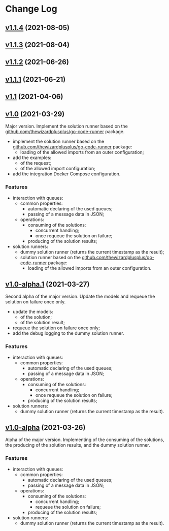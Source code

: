 # Change Log

## [v1.1.4](https://github.com/thewizardplusplus/go-exercises-worker/tree/v1.1.4) (2021-08-05)

## [v1.1.3](https://github.com/thewizardplusplus/go-exercises-worker/tree/v1.1.3) (2021-08-04)

## [v1.1.2](https://github.com/thewizardplusplus/go-exercises-worker/tree/v1.1.2) (2021-06-26)

## [v1.1.1](https://github.com/thewizardplusplus/go-exercises-worker/tree/v1.1.1) (2021-06-21)

## [v1.1](https://github.com/thewizardplusplus/go-exercises-worker/tree/v1.1) (2021-04-06)

## [v1.0](https://github.com/thewizardplusplus/go-exercises-worker/tree/v1.0) (2021-03-29)

Major version. Implement the solution runner based on the [github.com/thewizardplusplus/go-code-runner](https://github.com/thewizardplusplus/go-code-runner) package.

- implement the solution runner based on the [github.com/thewizardplusplus/go-code-runner](https://github.com/thewizardplusplus/go-code-runner) package:
  - loading of the allowed imports from an outer configuration;
- add the examples:
  - of the request;
  - of the allowed import configuration;
- add the integration Docker Compose configuration.

### Features

- interaction with queues:
  - common properties:
    - automatic declaring of the used queues;
    - passing of a message data in JSON;
  - operations:
    - consuming of the solutions:
      - concurrent handling;
      - once requeue the solution on failure;
    - producing of the solution results;
- solution runners:
  - dummy solution runner (returns the current timestamp as the result);
  - solution runner based on the [github.com/thewizardplusplus/go-code-runner](https://github.com/thewizardplusplus/go-code-runner) package:
    - loading of the allowed imports from an outer configuration.

## [v1.0-alpha.1](https://github.com/thewizardplusplus/go-exercises-worker/tree/v1.0-alpha.1) (2021-03-27)

Second alpha of the major version. Update the models and requeue the solution on failure once only.

- update the models:
  - of the solution;
  - of the solution result;
- requeue the solution on failure once only;
- add the debug logging to the dummy solution runner.

### Features

- interaction with queues:
  - common properties:
    - automatic declaring of the used queues;
    - passing of a message data in JSON;
  - operations:
    - consuming of the solutions:
      - concurrent handling;
      - once requeue the solution on failure;
    - producing of the solution results;
- solution runners:
  - dummy solution runner (returns the current timestamp as the result).

## [v1.0-alpha](https://github.com/thewizardplusplus/go-exercises-worker/tree/v1.0-alpha) (2021-03-26)

Alpha of the major version. Implementing of the consuming of the solutions, the producing of the solution results, and the dummy solution runner.

### Features

- interaction with queues:
  - common properties:
    - automatic declaring of the used queues;
    - passing of a message data in JSON;
  - operations:
    - consuming of the solutions:
      - concurrent handling;
      - requeue the solution on failure;
    - producing of the solution results;
- solution runners:
  - dummy solution runner (returns the current timestamp as the result).
